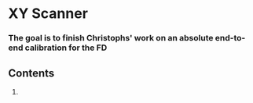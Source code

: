 # XY Scanner

### The goal is to finish Christophs' work on an absolute end-to-end calibration for the FD

## Contents
1.